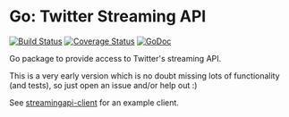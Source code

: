 Go: Twitter Streaming API
=========================

[![Build Status](https://travis-ci.org/JustAdam/streamingtwitter.svg?branch=master)](https://travis-ci.org/JustAdam/streamingtwitter) [![Coverage Status](https://coveralls.io/repos/JustAdam/streamingtwitter/badge.png)](https://coveralls.io/r/JustAdam/streamingtwitter) [![GoDoc](https://godoc.org/github.com/JustAdam/streamingtwitter?status.svg)](https://godoc.org/github.com/JustAdam/streamingtwitter)

Go package to provide access to Twitter's streaming API.

This is a very early version which is no doubt missing lots of functionality (and tests), so just open an issue and/or help out :)

See [streamingapi-client](https://github.com/JustAdam/streamingtwitter-client) for an example client.
